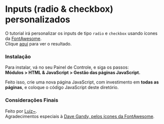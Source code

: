 # Inputs (radio & checkbox) personalizados

O tutorial irá personalizar os inputs de tipo `radio` e `checkbox` usando ícones da [FontAwesome](http://fontawesome.io/).  
Clique [aqui](https://i.imgur.com/WnocLpR.png) para ver o resultado.


### Instalação

Para instalar, vá no seu Painel de Controle, e siga os passos:  
**Módulos > HTML & JavaScript > Gestão das páginas JavaScript.**

Feito isso, crie uma nova página JavaScript, com investimento em **todas as páginas**, e coloque o código JavaScript deste diretório.  


### Considerações Finais

Feito por [Luiz~](http://ajuda.forumeiros.com/u60563).  
Agradecimentos especiais à [Dave Gandy, pelos ícones da FontAwesome](http://fontawesome.io/).
